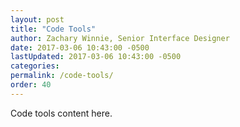 ```yaml
---
layout: post
title: "Code Tools"
author: Zachary Winnie, Senior Interface Designer
date: 2017-03-06 10:43:00 -0500
lastUpdated: 2017-03-06 10:43:00 -0500
categories: 
permalink: /code-tools/
order: 40
---
```

Code tools content here.